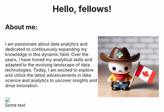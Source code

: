 <h1> <center>Hello, fellows!</center> </h1>

<h2 align="left">About me:</h2>


<img align="right" src='Media/ImageAI - 1024x1024.gif' width=200, heigth=200, style="margin-left: 3px;">
<br clear="left"/>
I am passionate about data analytics and dedicated to continuously expanding my knowledge in this dynamic field. Over the years, I have honed my analytical skills and adapted to the evolving landscape of data technologies. Today, I am excited to explore and utilize the latest advancements in data science and analytics to uncover insights and drive innovation.

##
<img align="left" src="https://leetcode.card.workers.dev/Inveterate_Enthusiast?theme=auto&font=baloo&extension=activity" width=500, heigth=500, style="margin-right: 3px;">
<br clear="right">
Some text

<!-- ![LeetCode Stats](https://leetcode.card.workers.dev/Inveterate_Enthusiast?theme=auto&font=baloo&extension=activity) -->

